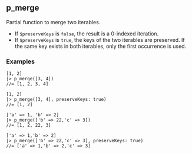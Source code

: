 [//]: # (This file is autogenerated)

## p_merge

Partial function to merge two iterables.
 - If `$preserveKeys` is `false`, the result is a 0-indexed iteration.
 - If `$preserveKeys` is `true`, the keys of the two iterables are preserved. If the same key exists in both iterables, only the first occurrence is used.

### Examples

```
[1, 2]
|> p_merge([3, 4])
//= [1, 2, 3, 4]
```
```
[1, 2]
|> p_merge([3, 4], preserveKeys: true)
//= [1, 2]
```
```
['a' => 1, 'b' => 2]
|> p_merge(['b' => 22,'c' => 3])
//= [1, 2, 22, 3]
```
```
['a' => 1,'b' => 2]
|> p_merge(['b' => 22,'c' => 3], preserveKeys: true)
//= ['a' => 1,'b' => 2,'c' => 3]
```
